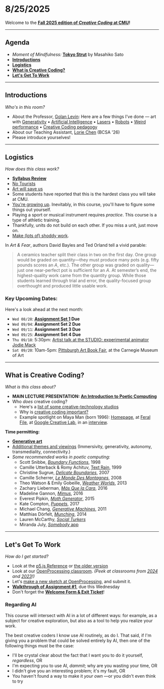 # 8/25/2025

Welcome to the **[Fall 2025 edition of *Creative Coding* at CMU](https://github.com/golanlevin/60-212/blob/main/2025/readme.md)!**

---

## Agenda

* *Moment of Mindfulness:* [**Tokyo Strut**](https://www.youtube.com/watch?v=4M-j0Wnjb7Q&t=6s) by Masahiko Sato
* [**Introductions**](#introductions) 
* [**Logistics**](#logistics) 
* [**What is Creative Coding?**](#what-is-creative-coding)
* [**Let's Get To Work**](#lets-get-to-work) 


---
## Introductions

*Who's in this room?*

* About the Professor, [Golan Levin](https://art.cmu.edu/people/golan-levin/): Here are a few things I've done — art with [Generativity](https://www.artblocks.io/collection/cytographia-by-golan-levin) • [Artificial Intelligence](https://github.com/golanlevin/AmbigrammaticFigures) • [Lasers](http://flong.com/archive/projects/gpp-ii/index.html) • [Robots](http://flong.com/archive/projects/snout/index.html) • [Weird performance](http://flong.com/archive/projects/messa/index.html) • [Creative Coding pedagogy](https://mitpress.mit.edu/9780262542043/code-as-creative-medium/)
* About our Teaching Assistant, [Lorie Chen](https://www.loriechen.com/) (BCSA '26)
* Please introduce yourselves! 


---
## Logistics

*How does this class work?*

* [**Syllabus Review**](../syllabus/60-212_syllabus_fall2025.md)
* [No Tourists](../../2024/daily_notes/images/0826/no-tourists.jpg) 
* [Art will save us](../../2024/daily_notes/images/0826/maeda_nyt.jpg)
* Some students have reported that this is the hardest class you will take at CMU.
* [You're growing up](../../2024/daily_notes/images/0826/baby-bird-worm.gif). Inevitably, in this course, you'll have to figure some things out yourself.
* Playing a sport or musical instrument requires *practice*. This course is a type of athletic training. 
* Thankfully, units do not build on each other. If you miss a unit, just move on.
* [Make (lots of) shoddy work](images/fast-cheap-good.jpg).

In *Art & Fear*, authors David Bayles and Ted Orland tell a vivid parable:
>  A ceramics teacher split their class in two on the first day. One group would be graded on quantity—they must produce many pots (e.g. fifty pounds scores an *A*, etc.). The other group was graded on quality—just one near-perfect pot is sufficient for an *A*. At semester’s end, the highest-quality work came from the quantity group. While those students learned through trial and error, the quality-focused group overthought and produced little usable work.

### Key Upcoming Dates: 

Here's a look ahead at the next month:

* `Wed 08/28`: **[Assignment Set 1](../assignments/assignment_1.md) Due**
* `Wed 09/04`: **Assignment Set 2 Due**
* `Wed 09/11`: **Assignment Set 3 Due**
* `Wed 09/25`: **Assignment Set 4 Due**
* `Thu 09/18`: 5:30pm: [Artist talk at the STUDIO: experimental animator Jodie Mack](https://studioforcreativeinquiry.org/events/jodiemack25)
* `Sat 09/20`: 10am-5pm: [Pittsburgh Art Book Fair](https://carnegieart.org/event/pittsburgh-art-book-fair-2025/), at the Carnegie Museum of Art

---

## What is Creative Coding?

*What is this class about?*

* **MAIN LECTURE PRESENTATION:** [**An Introduction to Poetic Computing**](https://github.com/golanlevin/lectures/blob/master/lecture_introduction/readme.md)
* Who *does* creative coding?
  * Here's a [list of some creative-technology studios](../../resources/studios.md)
  * Why is [creative coding important?](https://github.com/golanlevin/60-212/blob/main/2024/daily_notes/importance.md)
  * Example spotlight on Maya Man (born 1996): [Homepage](https://mayaontheinter.net/), at [Feral File](https://feralfile.com/explore/artists/maya-man-75d), at [Google Creative Lab](https://experiments.withgoogle.com/billtjonesai), in an [interview](https://verse.works/journal/in-conversation-with-maya-man-im-feeling-lucky-2).


**Time permitting:**

* [**Generative art**](https://github.com/golanlevin/60-120/blob/main/2025/lectures/creative_code/readme.md)
* [Additional themes and viewings](https://courses.ideate.cmu.edu/60-212/s2022/daily-notes/01-19-hello/themes-and-viewings/) (Immersivity, generativity, autonomy, transmediality, connectivity.)
* *Some recommended works in poetic computing:*
	* Scott Snibbe, [*Boundary Functions*](https://www.snibbe.com/digital-art#/projects/interactive/boundaryfunctions/), 1998
	* Camille Utterback & Romy Achituv, [Text Rain](https://www.youtube.com/watch?v=f_u3sSffS78), 1999
	* Christine Sugrue, [*Delicate Boundaries*](http://csugrue.com/delicateboundaries/), 2007
	* Camille Scherrer, [*Le Monde Des Montagnes*](https://vimeo.com/49153795), 2008
	* Theo Watson & Emily Gobeille, [*Weather Worlds*](http://design-io.com/projects/WeatherWorlds/), 2013
	* Zachary Lieberman, [*Más Que la Cara*](https://vimeo.com/211271693), 2016
	* Madeline Gannon, [*Mimus*](https://atonaton.com/mimus/), 2016
	* Everest Pipkin, [*Moth Generator*](https://twitter.com/mothgenerator), 2015
	* Kate Compton, [*Puppets*](http://www.galaxykate.com/apps/unpublic/puppet/index.html), 2017
	* Michael Chang, [*Generative Machines*](https://web.archive.org/web/20200513075153/http://machines.chromeexperiments.com/), 2011
	* Matthias Dörfelt, [*Munching*](https://www.mokafolio.de/works/Munching), 2014
	* Lauren McCarthy, [*Social Turkers*](http://lauren-mccarthy.com/Social-Turkers)
	* Miranda July, [*Somebody* app](https://vimeo.com/105256055)

---
## Let's Get To Work

*How do I get started?*

* Look at the [p5.js Reference](https://p5js.org/reference/) or [the older version](https://archive.p5js.org/reference/)
* Look at our [OpenProcessing classroom](https://openprocessing.org/class/100952#/). *(Peek at classrooms from [2024](https://openprocessing.org/class/93074#/) and [2023](https://openprocessing.org/class/86356#/)!)*
* Let's [make a new sketch at OpenProcessing](https://openprocessing.org/sketch/create), and submit it.
* [**Walkthrough of Assignment #1**](../assignments/assignment_1.md), due this Wednesday
* Don't forget the [**Welcome Form & Exit Ticket**](https://forms.gle/L4FDuXApCnWMobiX7)!

### Regarding AI

This course will intersect with AI in a lot of different ways: for example, as a subject for creative exploration, but also as a tool to help you realize your work. 

The best creative coders I know use AI routinely, as do I. That said, if I'm giving you a problem that could be solved entirely by AI, then one of the following things must be the case:

* I'll be crystal clear about the fact that I want you to do it yourself, *regardless*, OR
* I'm expecting you to use AI, *dammit*; why are you wasting your time, OR
* I didn't give you an interesting problem; it's my fault, OR
* You haven't found a way to make it *your own* —or you didn't even think to try


